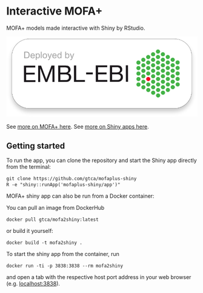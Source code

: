 # Interactive MOFA+

MOFA+ models made interactive with Shiny by RStudio.

[![Live app](./deployed_badge.png)](http://www.ebi.ac.uk/shiny/mofa/)

See [more on MOFA+ here](https://github.com/biofam/MOFA2/). See [more on Shiny apps here](http://shiny.rstudio.com/tutorial/).

## Getting started

To run the app, you can clone the repository and start the Shiny app directly from the terminal:

```
git clone https://github.com/gtca/mofaplus-shiny
R -e "shiny::runApp('mofaplus-shiny/app')"
```

MOFA+ shiny app can also be run from a Docker container:

You can pull an image from DockerHub

```
docker pull gtca/mofa2shiny:latest
```

or build it yourself:

```
docker build -t mofa2shiny .
```

To start the shiny app from the container, run

```
docker run -ti -p 3838:3838 --rm mofa2shiny 
```

and open a tab with the respective host port address in your web browser (e.g. [localhost:3838](http://127.0.0.1:3838/)).

